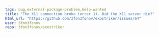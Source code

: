 ```yaml
---
tags: bug,external-package-problem,help-wanted
title: "The X11 connection broke (error 1). Did the X11 server die?"
html_url: "https://github.com/3fon3fonov/exostriker/issues/64"
user: 3fon3fonov
repo: 3fon3fonov/exostriker
---
```


